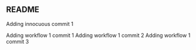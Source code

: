 ## README

Adding innocuous commit 1

Adding workflow 1 commit 1
Adding workflow 1 commit 2
Adding workflow 1 commit 3

